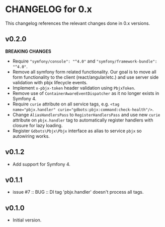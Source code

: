 # CHANGELOG for 0.x
This changelog references the relevant changes done in 0.x versions.


## v0.2.0
__BREAKING CHANGES__

* Require `"symfony/console": "^4.0"` and `"symfony/framework-bundle": "^4.0"`.
* Remove all symfony form related functionality.  Our goal is to move all 
  form functionality to the client (react/angular/etc.) and use server side 
  validation with pbjx lifecycle events.
* Implement `x-pbjx-token` header validation using `PbjxToken`.
* Remove use of `ContainerAwareEventDispatcher` as it no longer exists in Symfony 4.
* Require `curie` attribute on all service tags, e.g. `<tag name="pbjx.handler" curie="gdbots:pbjx:command:check-health"/>`.
* Change `AliasHandlersPass` to `RegisterHandlersPass` and use new `curie` attribute on `pbjx.handler`
  tag to automatically register handlers with closure for lazy loading.
* Register `Gdbots\Pbjx\Pbjx` interface as alias to service `pbjx` so autowiring works.


## v0.1.2
* Add support for Symfony 4.


## v0.1.1
* issue #7 :: BUG :: DI tag 'pbjx.handler' doesn't process all tags.


## v0.1.0
* Initial version.
